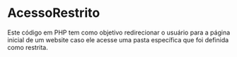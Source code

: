 # AcessoRestrito
Este código em PHP tem como objetivo redirecionar o usuário para a página inicial de um website caso ele acesse uma pasta específica que foi definida como restrita.
